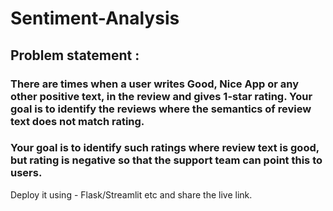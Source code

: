# Sentiment-Analysis
## Problem statement :
### There are times when a user writes Good, Nice App or any other positive text, in the review and gives 1-star rating. Your goal is to identify the reviews where the semantics of review text does not match rating.
### Your goal is to identify such ratings where review text is good, but rating is negative so that the support team can point this to users. 
Deploy it using - Flask/Streamlit etc and share the live link.

